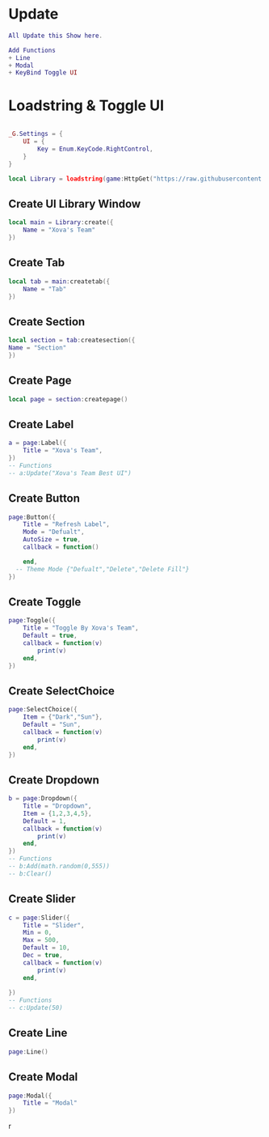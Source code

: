 # Update
```lua
All Update this Show here.

Add Functions
+ Line
+ Modal
+ KeyBind Toggle UI
```
# Loadstring & Toggle UI
```lua

_G.Settings = {
	UI = {
		Key = Enum.KeyCode.RightControl,
	}
}

local Library = loadstring(game:HttpGet("https://raw.githubusercontent.com/SixZensED/Discord-Library/main/Library"))()
```
## Create UI Library Window
```lua
local main = Library:create({
	Name = "Xova's Team"
})
```
## Create Tab
```lua
local tab = main:createtab({
	Name = "Tab"
})
```
## Create Section
```lua
local section = tab:createsection({
Name = "Section"
})
```
## Create Page
```lua
local page = section:createpage()
```
## Create Label
```lua
a = page:Label({
	Title = "Xova's Team",
})
-- Functions
-- a:Update("Xova's Team Best UI")
```
## Create Button
```lua
page:Button({
	Title = "Refresh Label",
	Mode = "Defualt",
	AutoSize = true,
	callback = function()

	end,
  -- Theme Mode {"Defualt","Delete","Delete Fill"}
})
```
## Create Toggle
```lua
page:Toggle({
	Title = "Toggle By Xova's Team",
	Default = true,
	callback = function(v)
		print(v)
	end,
})
```
## Create SelectChoice
```lua
page:SelectChoice({
	Item = {"Dark","Sun"},
	Default = "Sun",
	callback = function(v)
		print(v)
	end,
})
```
## Create Dropdown
```lua
b = page:Dropdown({
	Title = "Dropdown",
	Item = {1,2,3,4,5},
	Default = 1,
	callback = function(v)
		print(v)
	end,
})
-- Functions
-- b:Add(math.random(0,555))
-- b:Clear()
```
## Create Slider
```lua
c = page:Slider({
	Title = "Slider",
	Min = 0,
	Max = 500,
	Default = 10,
	Dec = true,
	callback = function(v)
		print(v)
	end,
	
})
-- Functions
-- c:Update(50)
```
## Create Line
```lua
page:Line()
```
## Create Modal
```lua
page:Modal({
	Title = "Modal"
})
```
r